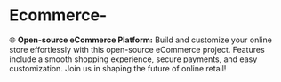# Ecommerce-
🌐 **Open-source eCommerce Platform:** Build and customize your online store effortlessly with this open-source eCommerce project. Features include a smooth shopping experience, secure payments, and easy customization. Join us in shaping the future of online retail! 
